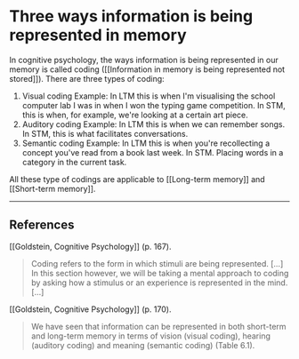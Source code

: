 # Three ways information is being represented in memory
In cognitive psychology, the ways information is being represented in our memory is called coding ([[Information in memory is being represented not stored]]). There are three types of coding:

1. Visual coding
   Example: In LTM this is when I'm visualising the school computer lab I was in when I won the typing game competition. In STM, this is when, for example, we're looking at a certain art piece.
2. Auditory coding
   Example: In LTM this is when we can remember songs. In STM, this is what facilitates conversations.
3. Semantic coding
   Example: In LTM this is when you're recollecting a concept you've read from a book last week. In STM. Placing words in a category in the current task.

All these type of codings are applicable to [[Long-term memory]] and [[Short-term memory]].

---
## References
[[Goldstein, Cognitive Psychology]] (p. 167).
> Coding refers to the form in which stimuli are being represented. [...] In this section however, we will be taking a mental approach to coding by asking how a stimulus or an experience is represented in the mind. [...]

[[Goldstein, Cognitive Psychology]] (p. 170).
> We have seen that information can be represented in both short-term and long-term memory in terms of vision (visual coding), hearing (auditory coding) and meaning (semantic coding) (Table 6.1).

<!-- #evergreen -->

<!-- {BearID:58649372-D4AE-4D28-9728-C81BC6EE6EB3} -->
